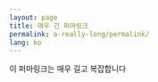 ```yaml
---
layout: page
title: 매우 긴 퍼마링크
permalink: a-really-long/permalink/
lang: ko
---
```


이 퍼마링크는 매우 길고 복잡합니다
